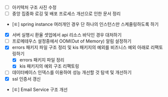 - [ ] 아키텍처 구조 사진 수정
- [ ] 중앙 집중화 로깅 및 배포 프로세스 개선으로 인한 문서 정리
- [ㅌ] spring instance 여러개인 경우 단 하나의 인스턴스만 스케줄링하도록 하기
- [x] 서버 실행시 환율 셋업에서 api 리소스 바닥인 경우 대처하기
- [ ] 프로메테우스 설정중에서 OOM(Out of Memory) 알림 설정하기
- [x] errors 패키지 파일 구조 정리 및 kis 패키지의 예외를 비즈니스 예외 아래로 리팩토링하기
	- [x] errors 패키지 파일 정리
	- [x] kis 패키지의 예외 구조 리팩토링
- [ ] 데이터베이스 인덱스를 이용하여 성능 개선할 것 탐색 및 개선하기
- [x] ssl 인증서 갱신
- [ㅌ] Email Service 구조 개선
